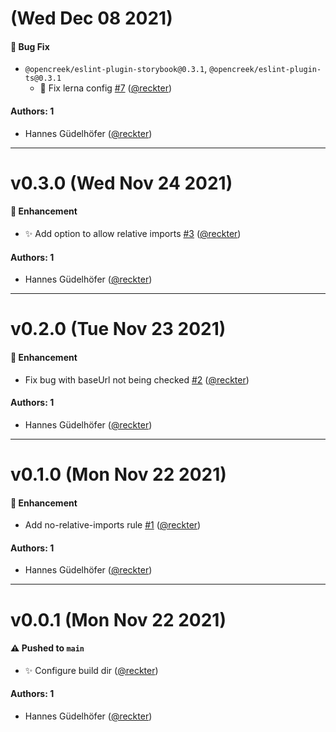 # (Wed Dec 08 2021)

#### 🐛 Bug Fix

- `@opencreek/eslint-plugin-storybook@0.3.1`, `@opencreek/eslint-plugin-ts@0.3.1`
  - :bug: Fix lerna config [#7](https://github.com/opencreek/eslint-plugin-ts/pull/7) ([@reckter](https://github.com/reckter))

#### Authors: 1

- Hannes Güdelhöfer ([@reckter](https://github.com/reckter))

---

# v0.3.0 (Wed Nov 24 2021)

#### 🚀 Enhancement

- :sparkles: Add option to allow relative imports [#3](https://github.com/opencreek/eslint-plugin-ts/pull/3) ([@reckter](https://github.com/reckter))

#### Authors: 1

- Hannes Güdelhöfer ([@reckter](https://github.com/reckter))

---

# v0.2.0 (Tue Nov 23 2021)

#### 🚀 Enhancement

- Fix bug with baseUrl not being checked [#2](https://github.com/opencreek/eslint-plugin-opencreek/pull/2) ([@reckter](https://github.com/reckter))

#### Authors: 1

- Hannes Güdelhöfer ([@reckter](https://github.com/reckter))

---

# v0.1.0 (Mon Nov 22 2021)

#### 🚀 Enhancement

-   Add no-relative-imports rule [#1](https://github.com/opencreek/eslint-plugin-opencreek/pull/1) ([@reckter](https://github.com/reckter))

#### Authors: 1

-   Hannes Güdelhöfer ([@reckter](https://github.com/reckter))

---

# v0.0.1 (Mon Nov 22 2021)

#### ⚠️ Pushed to `main`

-   :sparkles: Configure build dir ([@reckter](https://github.com/reckter))

#### Authors: 1

-   Hannes Güdelhöfer ([@reckter](https://github.com/reckter))
